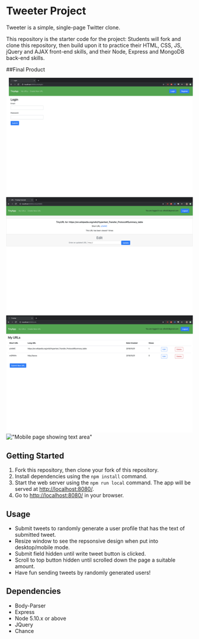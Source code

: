 # Tweeter Project

Tweeter is a simple, single-page Twitter clone.

This repository is the starter code for the project: Students will fork and clone this repository, then build upon it to practice their HTML, CSS, JS, jQuery and AJAX front-end skills, and their Node, Express and MongoDB back-end skills.



##Final Product

!["Initial desktop page with placeholder tweets"](https://github.com/eliks93/tinyapp/blob/master/docs/Login-Page.png?raw=true)
!["Page with new tweets created"](https://github.com/eliks93/tinyapp/blob/master/docs/New-URL-Page.png?raw=true)
!["Page in mobile view"](https://github.com/eliks93/tinyapp/blob/master/docs/URLS-Page.png?raw=true)
!["Mobile page showing text area"]()


## Getting Started

1. Fork this repository, then clone your fork of this repository.
2. Install dependencies using the `npm install` command.
3. Start the web server using the `npm run local` command. The app will be served at <http://localhost:8080/>.
4. Go to <http://localhost:8080/> in your browser.

## Usage

- Submit tweets to randomly generate a user profile that has the text of submitted tweet.
- Resize window to see the repsonsive design when put into desktop/mobile mode.
- Submit field hidden until write tweet button is clicked.
- Scroll to top button hidden until scrolled down the page a suitable amount.
- Have fun sending tweets by randomly generated users!

## Dependencies
- Body-Parser
- Express
- Node 5.10.x or above
- JQuery
- Chance